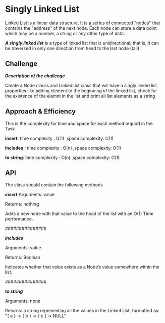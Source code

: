 # Singly Linked List
<!-- Short summary or background information -->
Linked List is a linear data structure. It is a series of connected "nodes" that contains the "address" of the next node. Each node can store a data point which may be a number, a string or any other type of data.


***A singly linked list*** is a type of linked list that is unidirectional, that is, it can be traversed in only one direction from head to the last node (tail).
## Challenge
***Description of the challenge***

Create a Node classs and LinkedList class that will have a singly linked list properties like adding element to the beginning of the linked list, check for the existence of the elemnt in the list and print all list elements as a string 
## Approach & Efficiency
<!-- What approach did you take? Why? What is the Big O space/time for this approach? -->
This is the complexity for time and space for each method requird in the Task

**insert**:
  time complexity : O(1)
,space complexity: O(1)


**includes** :
 time complexity : O(n)
,space complexity: O(1)


**to string**:
 time complexity : O(n)
,space complexity: O(1)


## API
<!-- Description of each method publicly available to your Linked List -->

The class should contain the following methods

***insert***
Arguments: value

Returns: nothing

Adds a new node with that value to the head of the list with an O(1) Time performance.

###############

***includes***

Arguments: value

Returns: Boolean

Indicates whether that value exists as a Node’s value somewhere within the list.

###############

***to string***

Arguments: none

Returns: a string representing all the values in the Linked List, formatted as:
"{ a } -> { b } -> { c } -> NULL"




